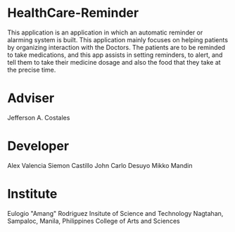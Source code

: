 # HealthCare-Reminder
This application is an application in which an automatic reminder or alarming system is built. This application mainly focuses on helping patients by organizing interaction with the Doctors. The patients are to be reminded to take medications, and this app assists in setting reminders, to alert, and tell them to take their medicine dosage and also the food that they take at the precise time.

# Adviser
Jefferson A. Costales

# Developer
Alex Valencia
Siemon Castillo
John Carlo Desuyo
Mikko Mandin

# Institute
Eulogio "Amang" Rodriguez Insitute of Science and Technology Nagtahan, Sampaloc, Manila, Philippines College of Arts and Sciences

